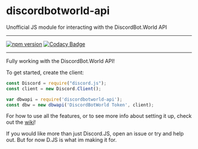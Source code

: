 # discordbotworld-api
Unofficial JS module for interacting with the DiscordBot.World API
***
[![npm version](https://badge.fury.io/js/discordbotworld-api.js.svg)](https://badge.fury.io/js/discordbotworld-api.js)
[![Codacy Badge](https://api.codacy.com/project/badge/Grade/736bf870b9dd4ea4876ecd34c682a287)](https://www.codacy.com/app/iDerp/discordbotworld-api.js?utm_source=github.com&amp;utm_medium=referral&amp;utm_content=iDerp/discordbotworld-api.js&amp;utm_campaign=Badge_Grade)
***

Fully working with the DiscordBot.World API!

To get started, create the client:
```js
const Discord = require("discord.js");
const client = new Discord.Client();

var dbwapi = require('discordbotworld-api');
const dbw = new dbwapi('DiscordBotWorld Token', client);
```
For how to use all the features, or to see more info about setting it up, check out the [wiki](https://github.com/iDerp/discordbotworld-api/wiki)!


If you would like more than just Discord.JS, open an issue or try and help out. But for now D.JS is what im making it for.
